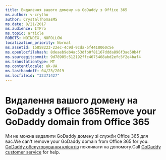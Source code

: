 ```yaml
---
title: Видалення вашого домену на GoDaddy з Office 365
ms.author: v-crytho
author: CrystalThomasMS
ms.date: 8/21/2017
ms.audience: ITPro
ms.topic: article
ROBOTS: NOINDEX, NOFOLLOW
localization_priority: Normal
ms.assetid: 1b858223-22ec-4c9d-9cda-5f4418060c5e
ms.openlocfilehash: 8deaeb9eb4ac53dfb0f81167ddda896f3ae50b4f
ms.sourcegitcommit: 9d78905c512192ffc4675468abd2efc5f2e4baf4
ms.translationtype: MT
ms.contentlocale: uk-UA
ms.lasthandoff: 04/23/2019
ms.locfileid: "32371427"
---
```

# <a name="remove-your-godaddy-domain-from-office-365"></a><span data-ttu-id="93a3c-102">Видалення вашого домену на GoDaddy з Office 365</span><span class="sxs-lookup"><span data-stu-id="93a3c-102">Remove your GoDaddy domain from Office 365</span></span>

<span data-ttu-id="93a3c-103">Ми не можна видалити GoDaddy домену зі служби Office 365 для вас.</span><span class="sxs-lookup"><span data-stu-id="93a3c-103">We can't remove your GoDaddy domain from Office 365 for you.</span></span> <span data-ttu-id="93a3c-104">[GoDaddy обслуговування клієнтів](https://www.godaddy.com/contact-us.aspx.aspx) покликати на допомогу.</span><span class="sxs-lookup"><span data-stu-id="93a3c-104">Call [GoDaddy customer service](https://www.godaddy.com/contact-us.aspx.aspx) for help.</span></span> 
  

